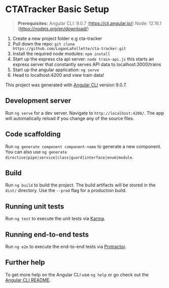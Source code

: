 # CTATracker Basic Setup

>**Prerequisites:**
>Angular CLI: 9.0.7 (https://cli.angular.io/)
>Node: 12.16.1 (https://nodejs.org/en/download/)

1) Create a new project folder e.g cta-tracker
2) Pull down the repo: ```git clone https://github.com/LoganLaFollette/cta-tracker.git```
3) Install the required node modules: ```npm install```
4) Start up the express cta api server: ```node train-api.js``` this starts an express server that constantly serves API data to localhost:3000/trains
5) Start up the angular application: ```ng serve```
6) Head to localhost:4200 and view train data!

This project was generated with [Angular CLI](https://github.com/angular/angular-cli) version 9.0.7.

## Development server

Run `ng serve` for a dev server. Navigate to `http://localhost:4200/`. The app will automatically reload if you change any of the source files.

## Code scaffolding

Run `ng generate component component-name` to generate a new component. You can also use `ng generate directive|pipe|service|class|guard|interface|enum|module`.

## Build

Run `ng build` to build the project. The build artifacts will be stored in the `dist/` directory. Use the `--prod` flag for a production build.

## Running unit tests

Run `ng test` to execute the unit tests via [Karma](https://karma-runner.github.io).

## Running end-to-end tests

Run `ng e2e` to execute the end-to-end tests via [Protractor](http://www.protractortest.org/).

## Further help

To get more help on the Angular CLI use `ng help` or go check out the [Angular CLI README](https://github.com/angular/angular-cli/blob/master/README.md).
